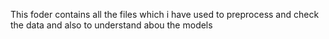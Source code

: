 This foder contains all the files which i have used to preprocess and check the data and also to understand abou the models 
